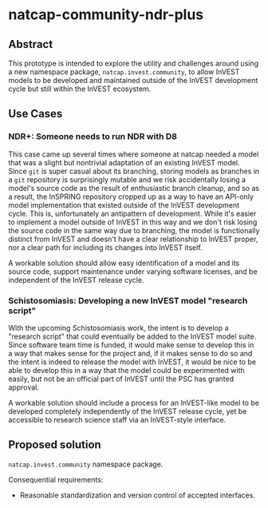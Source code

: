 # natcap-community-ndr-plus


## Abstract
This prototype is intended to explore the utility and challenges around using a
new namespace package, `natcap.invest.community`, to allow InVEST models to be
developed and maintained outside of the InVEST development cycle but still
within the InVEST ecosystem.

## Use Cases

### NDR+: Someone needs to run NDR with D8

This case came up several times where someone at natcap needed a model that was
a slight but nontrivial adaptation of an existing InVEST model.  Since `git` is
super casual about its branching, storing models as branches in a `git`
repository is surprisingly mutable and we risk accidentally losing a model's
source code as the result of enthusiastic branch cleanup, and so as a result,
the InSPRING repository cropped up as a way to have an API-only model
implementation that existed outside of the InVEST development cycle.  This is,
unfortunately an antipattern of development.  While it's easier to implement
a model outside of InVEST in this way and we don't risk losing the source code
in the same way due to branching, the model is functionally distinct from InVEST
and doesn't have a clear relationship to InVEST proper, nor a clear path
for including its changes into InVEST itself.

A workable solution should allow easy identification of a model and its source code,
support maintenance under varying software licenses, and be independent of the
InVEST release cycle.

### Schistosomiasis: Developing a new InVEST model "research script"

With the upcoming Schistosomiasis work, the intent is to develop a "research
script" that could eventually be added to the InVEST model suite.  Since
software team time is funded, it would make sense to develop this in a way that
makes sense for the project and, if it makes sense to do so and the intent is
indeed to release the model with InVEST, it would be nice to be able to develop
this in a way that the model could be experimented with easily, but not be
an official part of InVEST until the PSC has granted approval.

A workable solution should include a process for an InVEST-like model to be
developed completely independently of the InVEST release cycle, yet be
accessible to research science staff via an InVEST-style interface.

## Proposed solution

`natcap.invest.community` namespace package.

Consequential requirements:

* Reasonable standardization and version control of accepted interfaces.
